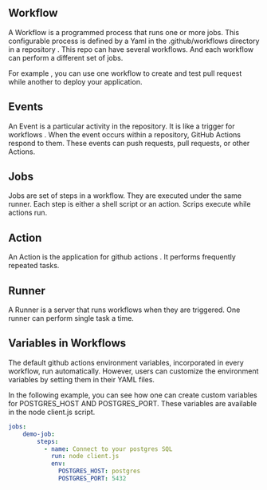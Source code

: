 
## Workflow 

A Workflow is a programmed process that runs one or more jobs. This configurable process is defined by a Yaml in the .github/workflows directory in a repository . This repo can have several workflows. And each workflow can perform a different set of jobs. 

For example , you can use one workflow to create and test pull request while another to deploy your application. 



## Events 

An Event is a particular activity in the repository. It is like a trigger for workflows . When the event occurs within a repository, GitHub Actions respond to them. These events can push requests, pull requests, or other Actions. 



## Jobs 

Jobs are set of steps in a workflow. They are executed under the same runner. Each step is either a shell script or an action. Scrips execute while actions run. 



## Action

An Action is the application for github actions . It performs frequently repeated tasks.


## Runner

A Runner is a server that runs workflows when they are triggered. One runner can perform single task a time. 


## Variables in Workflows

The default github actions environment variables, incorporated in every workflow, run automatically. 
However, users can customize the environment variables by setting them in their YAML files.

In the following example, you can see how one can create custom variables for POSTGRES_HOST AND POSTGRES_PORT. These variables are available in the node client.js script. 


```yaml
jobs: 
	demo-job:
		steps: 
		  - name: Connect to your postgres SQL
		    run: node client.js
		    env:
			  POSTGRES_HOST: postgres
			  POSTGRES_PORT: 5432
```


